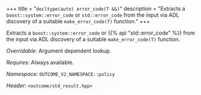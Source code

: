 +++
title = "`decltype(auto) error_code(T &&)`"
description = "Extracts a `boost::system::error_code` or `std::error_code` from the input via ADL discovery of a suitable `make_error_code(T)` function."
+++

Extracts a `boost::system::error_code` or {{% api "std::error_code" %}} from the input via ADL discovery of a suitable `make_error_code(T)` function.

*Overridable*: Argument dependent lookup.

*Requires*: Always available.

*Namespace*: `OUTCOME_V2_NAMESPACE::policy`

*Header*: `<outcome/std_result.hpp>`
